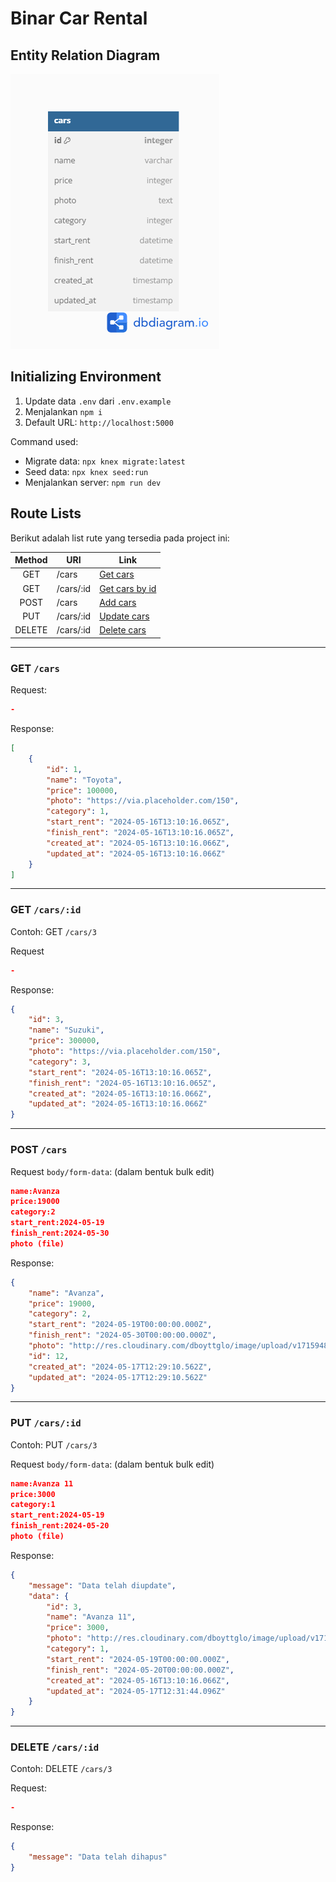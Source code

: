 # Binar Car Rental

## Entity Relation Diagram

![ERD](docs/ERD.png)

## Initializing Environment

1. Update data `.env` dari `.env.example`
2. Menjalankan `npm i`
3. Default URL: `http://localhost:5000`

Command used:

* Migrate data: `npx knex migrate:latest`
* Seed data: `npx knex seed:run`
* Menjalankan server: `npm run dev`

## Route Lists

Berikut adalah list rute yang tersedia pada project ini:

| Method | URI | Link |
| :--: | --- | --- |
| GET | /cars | [Get cars](#get-cars) |
| GET | /cars/:id | [Get cars by id](#get-carsid) |
| POST | /cars | [Add cars](#post-cars) |
| PUT | /cars/:id | [Update cars](#put-carsid) |
| DELETE | /cars/:id | [Delete cars](#delete-carsid) |

---

### GET `/cars`

Request:

```json
-
```

Response:

```json
[
    {
        "id": 1,
        "name": "Toyota",
        "price": 100000,
        "photo": "https://via.placeholder.com/150",
        "category": 1,
        "start_rent": "2024-05-16T13:10:16.065Z",
        "finish_rent": "2024-05-16T13:10:16.065Z",
        "created_at": "2024-05-16T13:10:16.066Z",
        "updated_at": "2024-05-16T13:10:16.066Z"
    }
]
```

---

### GET `/cars/:id`

Contoh: GET `/cars/3`

Request

```json
-
```

Response:

```json
{
    "id": 3,
    "name": "Suzuki",
    "price": 300000,
    "photo": "https://via.placeholder.com/150",
    "category": 3,
    "start_rent": "2024-05-16T13:10:16.065Z",
    "finish_rent": "2024-05-16T13:10:16.065Z",
    "created_at": "2024-05-16T13:10:16.066Z",
    "updated_at": "2024-05-16T13:10:16.066Z"
}
```

---

### POST `/cars`

Request `body/form-data`: (dalam bentuk bulk edit)

```json
name:Avanza
price:19000
category:2
start_rent:2024-05-19
finish_rent:2024-05-30
photo (file)
```

Response:

```json
{
    "name": "Avanza",
    "price": 19000,
    "category": 2,
    "start_rent": "2024-05-19T00:00:00.000Z",
    "finish_rent": "2024-05-30T00:00:00.000Z",
    "photo": "http://res.cloudinary.com/dboyttglo/image/upload/v1715948950/lxwspooprfiwqnjfwpiz.png",
    "id": 12,
    "created_at": "2024-05-17T12:29:10.562Z",
    "updated_at": "2024-05-17T12:29:10.562Z"
}
```

---

### PUT `/cars/:id`

Contoh: PUT `/cars/3`

Request `body/form-data`: (dalam bentuk bulk edit)

```json
name:Avanza 11
price:3000
category:1
start_rent:2024-05-19
finish_rent:2024-05-20
photo (file)
```

Response:

```json
{
    "message": "Data telah diupdate",
    "data": {
        "id": 3,
        "name": "Avanza 11",
        "price": 3000,
        "photo": "http://res.cloudinary.com/dboyttglo/image/upload/v1715949104/mxhart7bgzdgizlesa8x.png",
        "category": 1,
        "start_rent": "2024-05-19T00:00:00.000Z",
        "finish_rent": "2024-05-20T00:00:00.000Z",
        "created_at": "2024-05-16T13:10:16.066Z",
        "updated_at": "2024-05-17T12:31:44.096Z"
    }
}
```

---

### DELETE `/cars/:id`

Contoh: DELETE `/cars/3`

Request:

```json
-
```

Response:

```json
{
    "message": "Data telah dihapus"
}
```